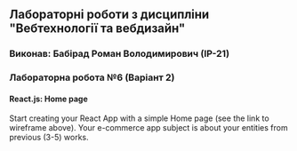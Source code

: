## Лабораторні роботи з дисципліни "Вебтехнології та вебдизайн"

### Виконав: Бабірад Роман Володимирович (ІР-21)
### Лабораторна робота №6 (Варіант 2)

#### React.js: Home page

Start creating your React App with a simple Home page (see
the link to wireframe above). Your e-commerce app subject is about your
entities from previous (3-5) works.
